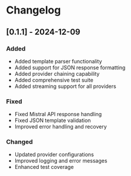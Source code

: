 # Changelog

## [0.1.1] - 2024-12-09

### Added
- Added template parser functionality
- Added support for JSON response formatting
- Added provider chaining capability
- Added comprehensive test suite
- Added streaming support for all providers

### Fixed
- Fixed Mistral API response handling
- Fixed JSON template validation
- Improved error handling and recovery

### Changed
- Updated provider configurations
- Improved logging and error messages
- Enhanced test coverage 
